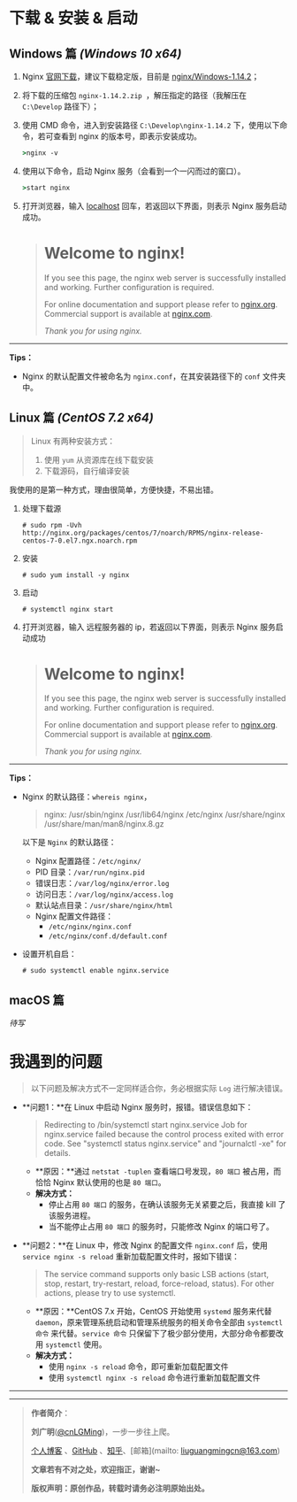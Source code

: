 # 下载 & 安装 & 启动

## Windows 篇 *(Windows 10 x64)*

1. Nginx [官网下载](http://nginx.org/en/download.html)，建议下载稳定版，目前是 [ nginx/Windows-1.14.2](http://nginx.org/download/nginx-1.14.2.zip)；

2. 将下载的压缩包 `nginx-1.14.2.zip `，解压指定的路径（我解压在 `C:\Develop` 路径下）；

3. 使用 CMD 命令，进入到安装路径 `C:\Develop\nginx-1.14.2` 下，使用以下命令，若可查看到 nginx 的版本号，即表示安装成功。

   ```cmd
   >nginx -v
   ```

4. 使用以下命令，启动 Nginx 服务（会看到一个一闪而过的窗口）。

   ```cmd
   >start nginx
   ```

5. 打开浏览器，输入 [localhost](http://localhost/) 回车，若返回以下界面，则表示 Nginx 服务启动成功。

   ># Welcome to nginx!
   >
   >If you see this page, the nginx web server is successfully installed and working. Further configuration is required.
   >
   >For online documentation and support please refer to [nginx.org](http://nginx.org/).
   >Commercial support is available at [nginx.com](http://nginx.com/).
   >
   >*Thank you for using nginx.*

---

**Tips：**

- Nginx 的默认配置文件被命名为 `nginx.conf`，在其安装路径下的 `conf` 文件夹中。

## Linux 篇 *(CentOS 7.2 x64)*

> Linux 有两种安装方式：
>
> 1. 使用 `yum` 从资源库在线下载安装
> 2. 下载源码，自行编译安装

我使用的是第一种方式，理由很简单，方便快捷，不易出错。

1. 处理下载源

   ```shell
   # sudo rpm -Uvh http://nginx.org/packages/centos/7/noarch/RPMS/nginx-release-centos-7-0.el7.ngx.noarch.rpm
   ```

2. 安装

   ```shell
   # sudo yum install -y nginx
   ```

3. 启动

   ```shell
   # systemctl nginx start
   ```

4. 打开浏览器，输入 远程服务器的 ip，若返回以下界面，则表示 Nginx 服务启动成功

   ># Welcome to nginx!
   >
   >If you see this page, the nginx web server is successfully installed and working. Further configuration is required.
   >
   >For online documentation and support please refer to [nginx.org](http://nginx.org/).
   >Commercial support is available at [nginx.com](http://nginx.com/).
   >
   >*Thank you for using nginx.*

---

**Tips：**

- Nginx 的默认路径：`whereis nginx`，

  > nginx: /usr/sbin/nginx /usr/lib64/nginx /etc/nginx /usr/share/nginx /usr/share/man/man8/nginx.8.gz

  以下是 `Nginx` 的默认路径： 
  - Nginx 配置路径：`/etc/nginx/`
  - PID 目录：`/var/run/nginx.pid`
  - 错误日志：`/var/log/nginx/error.log `
  - 访问日志：`/var/log/nginx/access.log `
  - 默认站点目录：`/usr/share/nginx/html`
  - Nginx 配置文件路径：
    - `/etc/nginx/nginx.conf` 
    - `/etc/nginx/conf.d/default.conf` 

- 设置开机自启：

  ```shell
  # sudo systemctl enable nginx.service
  ```


## macOS 篇

*待写*

# 我遇到的问题

> 以下问题及解决方式不一定同样适合你，务必根据实际 `Log` 进行解决错误。

- **问题1：**在 Linux 中启动 Nginx 服务时，报错。错误信息如下：

  > Redirecting to /bin/systemctl start  nginx.service
  > Job for nginx.service failed because the control process exited with error code. See "systemctl status nginx.service" and "journalctl -xe" for details.

  - **原因：**通过 `netstat -tuplen` 查看端口号发现，`80 端口` 被占用，而恰恰 Nginx 默认使用的也是 `80 端口`。
  - **解决方式：**
    - 停止占用 `80 端口` 的服务，在确认该服务无关紧要之后，我直接 kill 了该服务进程。
    - 当不能停止占用 `80 端口` 的服务时，只能修改 Nginx 的端口号了。

- **问题2：**在 Linux 中，修改 Nginx 的配置文件 `nginx.conf` 后，使用 `service nginx -s reload` 重新加载配置文件时，报如下错误：

  > The service command supports only basic LSB actions (start, stop, restart, try-restart, reload, force-reload, status). For other actions, please try to use systemctl.

  - **原因：**CentOS 7.x 开始，CentOS 开始使用 `systemd` 服务来代替 `daemon`，原来管理系统启动和管理系统服务的相关命令全部由 `systemctl 命令` 来代替。`service 命令` 只保留下了极少部分使用，大部分命令都要改用 `systemctl` 使用。 
  - **解决方式：**
    - 使用 `nginx -s reload` 命令，即可重新加载配置文件
    - 使用 `systemctl nginx -s reload` 命令进行重新加载配置文件

---

---

> **作者简介**：
>
> **刘广明**([@cnLGMing](http://weibo.com/u/1665380350))，一步一步往上爬。
>
> [个人博客](http://www.cnlgming.com/) 、[GitHub](https://github.com/cnLGMing) 、[知乎](https://www.zhihu.com/people/LGMing)、[邮箱](mailto: liuguangmingcn@163.com)
>
> **文章若有不对之处，欢迎指正，谢谢~**
>
> **版权声明：原创作品，转载时请务必注明原始出处。**




